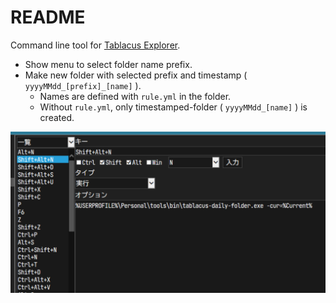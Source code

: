 # README

Command line tool for [Tablacus Explorer](https://tablacus.github.io/explorer.html).

- Show menu to select folder name prefix.
- Make new folder with selected prefix and timestamp ( `yyyyMMdd_[prefix]_[name]` ).
    - Names are defined with `rule.yml` in the folder.
    - Without `rule.yml`, only timestamped-folder ( `yyyyMMdd_[name]` ) is created.


![img](image.png)